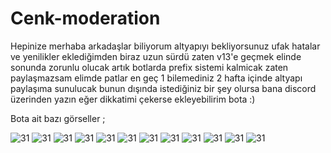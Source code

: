 # Cenk-moderation
Hepinize merhaba arkadaşlar biliyorum altyapıyı bekliyorsunuz ufak hatalar ve yenilikler eklediğimden biraz uzun sürdü zaten v13'e geçmek elinde sonunda zorunlu olucak 
artık botlarda prefix sistemi kalmicak zaten paylaşmazsam elimde patlar en geç 1 bilemediniz 2 hafta içinde altyapı paylaşıma sunulucak bunun dışında istediğiniz bir şey olursa bana discord üzerinden yazın eğer dikkatimi çekerse ekleyebilirim bota :)

Bota ait bazı görseller ; 

<center> 
</center>
<img src="https://cdn.discordapp.com/attachments/782073495780589577/935861872966647808/unknown.png" alt="31" />
<img src="https://media.discordapp.net/attachments/782073495780589577/940680530985353276/unknown.png" alt="31" />
<img src="https://cdn.discordapp.com/attachments/782073495780589577/940680830437699604/unknown.png" alt="31" />
<img src="https://cdn.discordapp.com/attachments/782073495780589577/940725995500097566/unknown.png" alt="31" />
<img src="https://cdn.discordapp.com/attachments/782073495780589577/940726113020293151/unknown.png" alt="31" />
<img src="https://cdn.discordapp.com/attachments/782073495780589577/935865336828399636/unknown.png" alt="31" />
<img src="https://media.discordapp.net/attachments/782073495780589577/935859970954653756/unknown.png?width=805&height=222" alt="31" />
<img src="https://media.discordapp.net/attachments/782073495780589577/935861448167534612/unknown.png?width=418&height=477" alt="31" />
<img src="https://media.discordapp.net/attachments/782073495780589577/935860276526461008/unknown.png?width=330&height=477" alt="31" />
<img src="https://media.discordapp.net/attachments/782073495780589577/935861550634401802/unknown.png?width=391&height=676" alt="31" />
<img src="https://cdn.discordapp.com/attachments/782073495780589577/935863426046119986/unknown.png" alt="31" />
<img src="https://cdn.discordapp.com/attachments/782073495780589577/935863049435361320/unknown.png" alt="31" />


